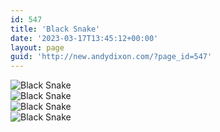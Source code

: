 ```yaml
---
id: 547
title: 'Black Snake'
date: '2023-03-17T13:45:12+00:00'
layout: page
guid: 'http://new.andydixon.com/?page_id=547'
---
```


![Black Snake](https://i0.wp.com/assets.g8x2.ldn.idrivee2-23.com/posters/Black%20Snake%2001.jpg?w=1200&ssl=1 "Black Snake")  
![Black Snake](https://i0.wp.com/assets.g8x2.ldn.idrivee2-23.com/posters/Black%20Snake%2002.jpg?w=1200&ssl=1 "Black Snake")  
![Black Snake](https://i0.wp.com/assets.g8x2.ldn.idrivee2-23.com/posters/Black%20Snake%2003.jpg?w=1200&ssl=1 "Black Snake")  
![Black Snake](https://i0.wp.com/assets.g8x2.ldn.idrivee2-23.com/posters/Black%20Snake%2004.jpg?w=1200&ssl=1 "Black Snake")